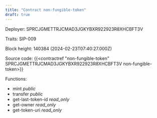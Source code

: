 ```yaml
---
title: "Contract non-fungible-token"
draft: true
---
```

Deployer: SPRCJGMETTRJCMAD3JGKYBXR922923R8XHCBFT3V

Traits:
SIP-009 



Block height: 140384 (2024-02-23T07:40:27.000Z)

Source code: {{<contractref "non-fungible-token" SPRCJGMETTRJCMAD3JGKYBXR922923R8XHCBFT3V non-fungible-token>}}

Functions:

* mint _public_
* transfer _public_
* get-last-token-id _read_only_
* get-owner _read_only_
* get-token-uri _read_only_
